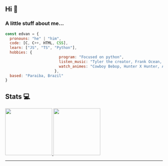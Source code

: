 ## Hi 👋

### A little stuff about me...  

```javascript
const edvan = {
  pronouns: "he" | "him",
  code: [C, C++, HTML, CSS],
  learn: ["JS", "TS", "Python"],
  hobbies: {
                        program: "Focused on python",
                        listen_music: "Tyler the creator, Frank Ocean, Kendrick Lamar",
                        watch_animes: "Cowboy Bebop, Hunter X Hunter, Akira"
                      },
  based: "Paraiba, Brazil"
}
```

## Stats 💻

 <div>
  <a href="https://github.com/rafaballerini">
  <img height="150em" src="https://github-readme-stats.vercel.app/api?username=edvaaaan&show_icons=true&theme=dracula&include_all_commits=true&count_private=true"/>
  <img height="150em" src="https://github-readme-stats.vercel.app/api/top-langs/?username=edvaaaan&layout=compact&langs_count=7&theme=dracula"/>
</div>
 
---
